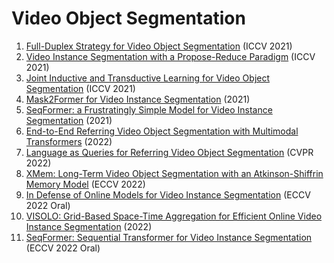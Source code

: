 # Video Object Segmentation
1. [Full-Duplex Strategy for Video Object Segmentation](https://arxiv.org/abs/2108.03151) (ICCV 2021)
2. [Video Instance Segmentation with a Propose-Reduce Paradigm](https://arxiv.org/abs/2103.13746) (ICCV 2021)
3. [Joint Inductive and Transductive Learning for Video Object Segmentation](https://arxiv.org/abs/2108.03679) (ICCV 2021)
4. [Mask2Former for Video Instance Segmentation](https://arxiv.org/abs/2112.10764) (2021)
5. [SeqFormer: a Frustratingly Simple Model for Video Instance Segmentation](https://arxiv.org/abs/2112.08275) (2021)
6. [End-to-End Referring Video Object Segmentation with Multimodal Transformers](https://arxiv.org/abs/2111.14821) (2022)
7. [Language as Queries for Referring Video Object Segmentation](https://arxiv.org/abs/2201.00487) (CVPR 2022)
8. [XMem: Long-Term Video Object Segmentation with an Atkinson-Shiffrin Memory Model](https://arxiv.org/abs/2207.07115) (ECCV 2022)
9. [In Defense of Online Models for Video Instance Segmentation](https://arxiv.org/abs/2207.10661) (ECCV 2022 Oral)
10. [VISOLO: Grid-Based Space-Time Aggregation for Efficient Online Video Instance Segmentation](https://arxiv.org/abs/2112.04177) (2022)
11. [SeqFormer: Sequential Transformer for Video Instance Segmentation](https://arxiv.org/abs/2112.08275) (ECCV 2022 Oral)
